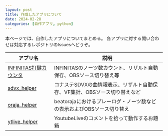 ```yaml
---
layout: post
title: 作成したアプリについて
date: 2024-02-28
categories: [自作アプリ, python]
---
```


本ページでは、自作したアプリについてまとめる。
各アプリに対する問い合わせは対応するレポジトリのIssuesへどうぞ。

|アプリ名|説明|
|-|-|
|[INFINITAS打鍵カウンタ](https://github.com/dj-kata/inf_daken_counter_obsw)|INFINITASのノーツ数カウント、リザルト自動保存、OBSソース切り替え等|
|[sdvx\_helper](https://github.com/dj-kata/sdvx_helper)|コナステSDVXの曲情報表示、リザルト自動保存、VF集計、OBSソース切り替えなど|
|[oraja_helper](https://github.com/dj-kata/oraja_helper)|beatorajaにおけるプレーログ・ノーツ数などの表示およびOBSソース切り替え|
|[ytlive\_helper](https://github.com/dj-kata/ytlive_helper)|YoutubeLiveのコメントを拾って動作するお題箱|

